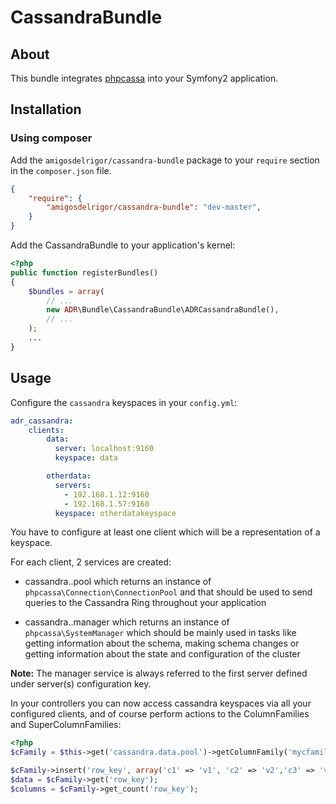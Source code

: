 # CassandraBundle

## About ##

This bundle integrates [phpcassa](https://github.com/thobbs/phpcassa) into your Symfony2 application.

## Installation ##

### Using composer ###

Add the `amigosdelrigor/cassandra-bundle` package to your `require` section in the `composer.json` file.

``` json
{
    "require": {
        "amigosdelrigor/cassandra-bundle": "dev-master",
    }
}
```

Add the CassandraBundle to your application's kernel:

``` php
<?php
public function registerBundles()
{
    $bundles = array(
        // ...
        new ADR\Bundle\CassandraBundle\ADRCassandraBundle(),
        // ...
    );
    ...
}
```

## Usage ##

Configure the `cassandra` keyspaces in your `config.yml`:

``` yaml
adr_cassandra:
    clients:
        data:
          server: localhost:9160
          keyspace: data

        otherdata:
          servers:
            - 192.168.1.12:9160
            - 192.168.1.57:9160
          keyspace: otherdatakeyspace
```

You have to configure at least one client which will be a representation of a keyspace.

For each client, 2 services are created:

- cassandra.<name>.pool which returns an instance of `phpcassa\Connection\ConnectionPool` and
 that should be used to send queries to the Cassandra Ring throughout your application

- cassandra.<name>.manager which returns an instance of `phpcassa\SystemManager`
which should be mainly used in tasks like getting information about the schema, making
schema changes or getting information about the state and configuration of the cluster

**Note:** The manager service is always referred to the first server defined under server(s) configuration key.

In your controllers you can now access cassandra keyspaces via all your configured clients,
and of course perform actions to the ColumnFamilies and SuperColumnFamilies:

``` php
<?php
$cFamily = $this->get('cassandra.data.pool')->getColumnFamily('mycfamily');

$cFamily->insert('row_key', array('c1' => 'v1', 'c2' => 'v2','c3' => 'v3','c4' => 'v4',));
$data = $cFamily->get('row_key');
$columns = $cFamily->get_count('row_key');
```
